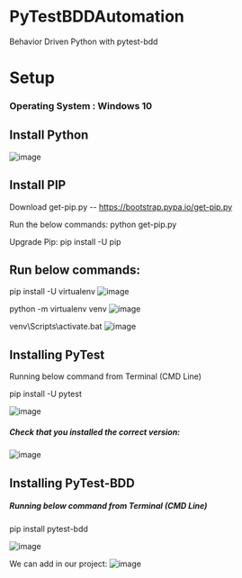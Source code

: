 # PyTestBDDAutomation
Behavior Driven Python with pytest-bdd

# Setup
### Operating System : Windows 10

## Install Python
![image](https://user-images.githubusercontent.com/26836928/85190468-5eb6b880-b2d6-11ea-864a-e5a994a677ff.png)

## Install PIP
Download get-pip.py  -- https://bootstrap.pypa.io/get-pip.py

Run the below commands:
python get-pip.py

Upgrade Pip:
pip install -U pip

## Run below commands:
pip install -U virtualenv
![image](https://user-images.githubusercontent.com/26836928/85217219-eae6df80-b3ab-11ea-80bb-2fc190312ef6.png)

python -m virtualenv venv
![image](https://user-images.githubusercontent.com/26836928/85217235-0d78f880-b3ac-11ea-8557-65753be89fd8.png)

venv\Scripts\activate.bat
![image](https://user-images.githubusercontent.com/26836928/85217244-24b7e600-b3ac-11ea-895c-f76f3331d6be.png)



## Installing PyTest

Running below command from Terminal (CMD Line)

pip install -U pytest

![image](https://user-images.githubusercontent.com/26836928/85190371-6b86dc80-b2d5-11ea-942f-355ade8b9d92.png)

##### Check that you installed the correct version:
![image](https://user-images.githubusercontent.com/26836928/85190385-a1c45c00-b2d5-11ea-81ac-85a37b5eed5d.png)

## Installing PyTest-BDD

##### Running below command from Terminal (CMD Line)

pip install pytest-bdd

![image](https://user-images.githubusercontent.com/26836928/85190435-113a4b80-b2d6-11ea-8ae6-7615d4d75a24.png)

We can add in our project:
![image](https://user-images.githubusercontent.com/26836928/85192138-0d5ef700-b2df-11ea-9220-8c2df7908e4e.png)
